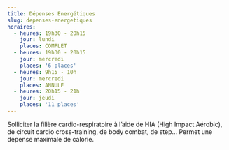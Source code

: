 ```yaml
---
title: Dépenses Energétiques
slug: depenses-energetiques
horaires:
  - heures: 19h30 - 20h15
    jour: lundi
    places: COMPLET
  - heures: 19h30 - 20h15
    jour: mercredi
    places: '6 places'
  - heures: 9h15 - 10h
    jour: mercredi
    places: ANNULE
  - heures: 20h15 - 21h
    jour: jeudi
    places: '11 places'
---
```


Solliciter la filière cardio-respiratoire à l’aide de HIA (High Impact Aérobic), de circuit cardio cross-training, de body combat, de step… Permet une dépense maximale de calorie.
